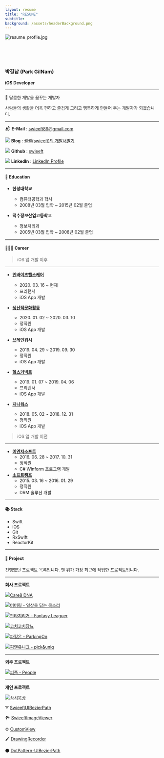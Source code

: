 ```yaml
---
layout: resume
title: "RESUME"
subtitle:
background: /assets/headerBackground.png
---
```


<p><img src="/assets/images/resume/resume_profile.jpg" alt="resume_profile.jpg" align="left"/>
<br/>
<br/>
<br/>
<br/>
<br/>
</p>

### 박길남 (Park GilNam)

**iOS Developer**

---

🍭 달콤한 개발을 꿈꾸는 개발자

사람들의 생활을 더욱 편하고 즐겁게 그리고 행복하게 만들어 주는 개발자가 되겠습니다.

---

📬 **E-Mail** : [swieeft89@gmail.com](mailto:swieeft89@gmail.com)

<img class="icon" src="/assets/images/resume/blog.png"/> **Blog** : [뀔뀔(swieeft)의 개발새발기](https://swieeft.github.io/)

<img class="icon" src="/assets/images/resume/github.png"/> **Github** : [swieeft](https://github.com/swieeft)

<img class="icon" src="/assets/images/resume/linkedin.png"/> **LinkedIn** : [LinkedIn Profile](www.linkedin.com/in/swieeft)

---

#### 🏫 Education

- **한성대학교**
    - 컴퓨터공학과 학사
    - 2008년 03월 입학 ~ 2015년 02월 졸업

- **덕수정보산업고등학교**
    - 정보처리과
    - 2005년 03월 입학 ~ 2008년 02월 졸업

---

#### 👨🏻‍💻 Career

> iOS 앱 개발 이후

---

- **[인바이츠헬스케어](https://inviteshealth.com/)**
    - 2020\. 03\. 16 ~ 현재
    - 프리랜서
    - iOS App 개발

- **[생산적문화활동](https://www.murmuring.fun/)**
    - 2020\. 01\. 02 ~ 2020\. 03\. 10
    - 정직원
    - iOS App 개발

- **[브레인워시](http://www.fantasyleaguer.co.kr/)**
    - 2019\. 04\. 29 ~ 2019\. 09\. 30
    - 정직원
    - iOS App 개발

- **[헬스커넥트](https://www.hconnect.co.kr/)**
    - 2019\. 01\. 07 ~ 2019\. 04\. 06
    - 프리랜서
    - iOS App 개발

- **[지니웍스](http://www.genieworks.net/)**
    - 2018\. 05\. 02 ~ 2018\. 12\. 31
    - 정직원
    - iOS App 개발

> iOS 앱 개발 이전

---

- **[이엔지소프트](http://www.engsoft.kr/)**
    - 2016\. 06\. 28 ~ 2017\. 10\. 31
    - 정직원
    - C# Winform 프로그램 개발
- **[소프트캠프](https://www.softcamp.co.kr/)**
    - 2015\. 03\. 16 ~ 2016\. 01\. 29
    - 정직원
    - DRM 솔루션 개발

---

#### 📚 Stack

- Swift
- iOS
- Git
- RxSwift
- ReactorKit

---

#### 📱 Project

진행했던 프로젝트 목록입니다. 맨 위가 가장 최근에 작업한 프로젝트입니다.

---

**회사 프로젝트**

<img class="icon" src="/assets/images/resume/care8dna_icon.png"/>[Care8 DNA](/resume/care8dna.html)

<img class="icon" src="/assets/images/resume/murmuring_icon.png"/>[머머링 - 일상을 담는 목소리](/resume/murmuring.html)

<img class="icon" src="/assets/images/resume/fantasyleaguer_icon.png"/>[판타지리거 - Fantasy Leaguer](/resume/fantasyleaguer.html)

<img class="icon" src="/assets/images/resume/coachcoach_icon.png"/>[코치코치당뇨](/resume/coachcoach.html)

<img class="icon" src="/assets/images/resume/parkingon_icon.png"/>[파킹온 - ParkingOn](/resume/parkingon.html)

<img class="icon" src="/assets/images/resume/pickanduniq_icon.png"/>[픽앤유니크 - pick&uniq](/resume/pickanduniq.html)

---

**외주 프로젝트**

<img class="icon" src="/assets/images/resume/people_icon.png"/>[피플 - People](/resume/people.html)

---

**개인 프로젝트**

<img class="icon" src="/assets/images/resume/samsi_icon.png"/>[삼시묵상](/resume/samsi.html)

➰ [SwieeftUIBezierPath](/resume/swieeftuibezierpath.html)

🏞 [SwieeftImageViewer](/resume/swieeftimageviewer.html)

⚙ [CustomView](/resume/customview.html)

🖌 [DrawingRecorder](/resume/drawingrecorder.html)

⚫ [DotPattern-UIBezierPath](/resume/dotpattern_uibezierpath.html)

